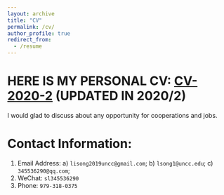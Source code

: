 ```yaml
---
layout: archive
title: "CV"
permalink: /cv/
author_profile: true
redirect_from:
  - /resume
---
```



# HERE IS MY PERSONAL CV: [CV-2020-2](https://github.com/lisong2019/lisong.github.io/blob/master/files/Li-SONG-CV-%202.pdf)  (UPDATED IN 2020/2)

I would glad to discuss about any opportunity for cooperations and jobs.




Contact Information:
======
1. Email Address: a) `lisong2019uncc@gmail.com`; b) `lsong1@uncc.edu`; c) `345536290@qq.com`;
1. WeChat: `sl345536290`
1. Phone: `979-318-0375 `
